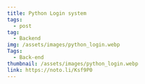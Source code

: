 ```yaml
---
title: Python Login system
tags:
  - post
tag:
  - Backend
img: /assets/images/python_login.webp
Tags:
  - Back-end
thumbnail: /assets/images/python_login.webp
link: https://noto.li/Ksf9P0
---
```


